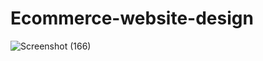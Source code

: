 # Ecommerce-website-design

![Screenshot (166)](https://user-images.githubusercontent.com/73747313/167046261-a9ab44b0-491b-4f13-b261-ab26050d4f39.png)


